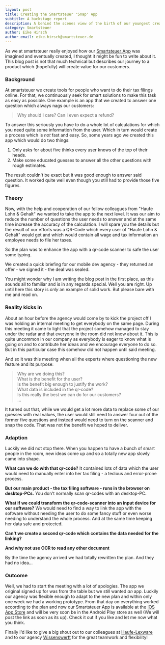 ```yaml
---
layout: post
title: Creating the Smartsteuer 'Snap' App
subtitle: A backstage report
description: A behind the scenes view of the birth of our youngest creation.
category: Smartsteuer
author: Eike Hirsch
author_email: eike.hirsch@smartsteuer.de
---
```


As we at smartsteuer really enjoyed how our [Smartsteuer App](https://www.smartsteuer.de/blog/2015/03/03/app-sofort-smartsteuer-als-app/) was imagined and eventually created, I thought it might be fun to write about it. This blog post is not that much technical but describes our journey to a product which (hopefully) will create value for our customers. 

### Background

At smartsteuer we create tools for people who want to do their tax filings online. For that, we continuously seek for smart solutions to make this task as easy as possible. One example is an app that we created to answer one question which always nags our customers: 
  
> Why should I care? Can I even expect a refund?
  
To answer this seriously you have to do a whole lot of calculations for which you need quite some information from the user. Which in turn would create a process which is _not_ fast and easy. So, some years ago we created this app which would do two things:

1. Only asks for about five thinks every user knows of the top of their heads.
2. Make some educated guesses to answer all the other questions with rough estimates.

The result couldn't be exact but it was good enough to answer said question. It worked quite well even though you still had to provide those five figures.

### Theory

Now, with the help and cooperation of our fellow colleagues from "Haufe Lohn & Gehalt" we wanted to take the app to the next level. It was our aim to reduce the number of questions the user needs to answer and at the same time increase the accuracy of the calculation. I will spare you the details but the result of our efforts was a QR-Code which every user of "Haufe Lohn & Gehalt" would get and which would contain all wage and tax information an employee needs to file her taxes.

So the plan was to enhance the app with a qr-code scanner to safe the user some typing.
 
We created a quick briefing for our mobile dev agency - they returned an offer - we signed it - the deal was sealed.
  
You might wonder why I am writing the blog post in the first place, as this sounds all to familiar and is in any regards special. Well you are right. Up until here this story is _only_ an example of solid work.  But please bare with me and read on.

### Reality kicks in

About an hour before the agency would come by to kick the project off I was holding an internal meeting to get everybody on the same page. During this meeting it came to light that the project somehow managed to stay under the radar and that everyone in the room did not know about it. This is quite uncommon in our company as everybody is eager to know what is going on and to contribute her ideas and we encourage everyone to do so. But in this particular case this somehow did not happen until said meeting.

And so it was this meeting when all the experts where questioning the new feature and its purpose:
  
> Why are we doing this?  
> What is the benefit for the user?  
> Is the benefit big enough to justify the work?  
> What data is included in the qr-code?  
> Is this really the best we can do for our customers?  
> …  

It turned out that, while we would get a lot more data to replace some of our guesses with real values, the user would still need to answer four out of the former five questions and instead would need to turn on the scanner and snap the code.  That was not the benefit we hoped to deliver.

### Adaption

Luckily we did not stop there. When you happen to have a bunch of smart people in the room, new ideas come up and so a totally new app slowly came into shape.

**What can we do with that qr-code?** It contained lots of data which the user would need to manually enter into her tax filing - a tedious and error-prone process.

**But our main product - the tax filing software - runs in the browser on desktop-PCs.** You don't normally scan qr-codes with an desktop-PC.

**What if we could transform the qr-code-scanner into an input device for our software?** We would need to find a way to link the app with the software without needing the user to do some fancy stuff or even worse needing to understand the whole process. And at the same time keeping her data safe and protected.
 
**Can't we create a second qr-code which contains the data needed for the linking?** 

**And why not use OCR to read any other document**
 
By the time the agency arrived we had totally rewritten the plan. And they had no idea…

### Outcome

Well, we had to start the meeting with a lot of apologies. The app we original signed up for was from the table but we still wanted *an* app. Luckily our agency was flexible enough to adapt to the new plan and within only one week we had a working prototype. From that day on everything worked according to the plan and now our Smartsteuer App is available at the [IOS App Store](https://itunes.apple.com/de/app/smartsteuer/id1068423226?mt=8) and will be very soon be in the Android Play store as well (We will post the link as soon as its up). Check it out if you like and let me now what you think. 

Finally I'd like to give a big shout out to our colleagues at [Haufe-Lexware](http://haufe-lexware.com) and to our agency [Wissenswerft](http://wissenswerft.net) for the great teamwork and flexibility! 



 

